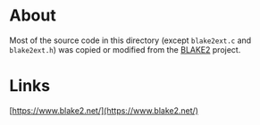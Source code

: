 # About

Most of the source code in this directory (except `blake2ext.c` and `blake2ext.h`) was copied or modified from the [BLAKE2](https://github.com/BLAKE2/BLAKE2) project.

# Links

[https://www.blake2.net/](https://www.blake2.net/)
